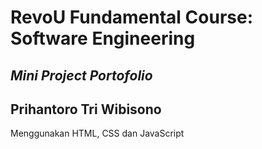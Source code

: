 # RevoU Fundamental Course: Software Engineering
## _Mini Project Portofolio_
## Prihantoro Tri Wibisono
Menggunakan HTML, CSS dan JavaScript
